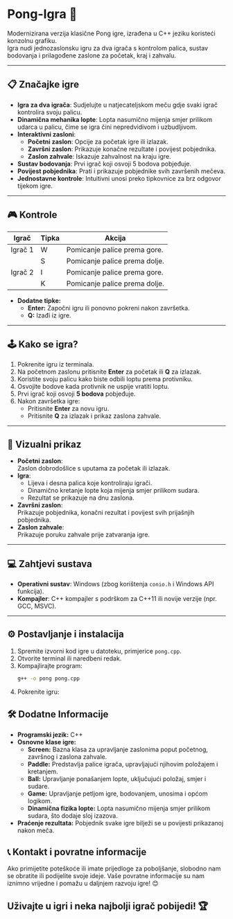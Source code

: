 # Pong-Igra 🏓
Modernizirana verzija klasične Pong igre, izrađena u C++ jeziku koristeći konzolnu grafiku.  
Igra nudi jednozaslonsku igru za dva igrača s kontrolom palica, sustav bodovanja i prilagođene zaslone za početak, kraj i zahvalu.

---

## 📋 Značajke igre
- **Igra za dva igrača**: Sudjelujte u natjecateljskom meču gdje svaki igrač kontrolira svoju palicu.
- **Dinamična mehanika lopte**: Lopta nasumično mijenja smjer prilikom udarca u palicu, čime se igra čini nepredvidivom i uzbudljivom.
- **Interaktivni zasloni**:
  - **Početni zaslon**: Opcije za početak igre ili izlazak.
  - **Završni zaslon**: Prikazuje konačne rezultate i povijest pobjednika.
  - **Zaslon zahvale**: Iskazuje zahvalnost na kraju igre.
- **Sustav bodovanja**: Prvi igrač koji osvoji 5 bodova pobjeđuje.
- **Povijest pobjednika**: Prati i prikazuje pobjednike svih završenih mečeva.
- **Jednostavne kontrole**: Intuitivni unosi preko tipkovnice za brz odgovor tijekom igre.

---

## 🎮 Kontrole
| **Igrač** | **Tipka** | **Akcija**                    |
|-----------|-----------|-------------------------------|
| Igrač 1   | W         | Pomicanje palice prema gore.  |
|           | S         | Pomicanje palice prema dolje. |
| Igrač 2   | I         | Pomicanje palice prema gore.  |
|           | K         | Pomicanje palice prema dolje. |

- **Dodatne tipke:**		
	- **Enter:** Započni igru ili ponovno pokreni nakon završetka.
	- **Q:** Izađi iz igre.

---

## 🕹️ Kako se igra?
1. Pokrenite igru iz terminala.
2. Na početnom zaslonu pritisnite **Enter** za početak ili **Q** za izlazak.
3. Koristite svoju palicu kako biste odbili loptu prema protivniku.
4. Osvojite bodove kada protivnik ne uspije vratiti loptu.
5. Prvi igrač koji osvoji **5 bodova** pobjeđuje.
6. Nakon završetka igre:
   - Pritisnite **Enter** za novu igru.
   - Pritisnite **Q** za izlazak i prikaz zaslona zahvale.

---

## 🎨 Vizualni prikaz
- **Početni zaslon**:  
  Zaslon dobrodošlice s uputama za početak ili izlazak.  
- **Igra**:  
  - Lijeva i desna palica koje kontroliraju igrači.  
  - Dinamično kretanje lopte koja mijenja smjer prilikom sudara.  
  - Rezultat se prikazuje na dnu zaslona.  
- **Završni zaslon**:  
  Prikazuje pobjednika, konačni rezultat i povijest svih prijašnjih pobjednika.  
- **Zaslon zahvale**:  
  Prikazuje poruku zahvale prije zatvaranja igre.

---

## 💻 Zahtjevi sustava
- **Operativni sustav**: Windows (zbog korištenja `conio.h` i Windows API funkcija).
- **Kompajler**: C++ kompajler s podrškom za C++11 ili novije verzije (npr. GCC, MSVC).

---

## ⚙️ Postavljanje i instalacija
1. Spremite izvorni kod igre u datoteku, primjerice `pong.cpp`.
2. Otvorite terminal ili naredbeni redak.
3. Kompajlirajte program:
   ```bash
   g++ -o pong pong.cpp
4. Pokrenite igru:
  
## 🛠️ Dodatne Informacije
- **Programski jezik:** C++
- **Osnovne klase igre:**
	- **Screen:** Bazna klasa za upravljanje zaslonima poput početnog, završnog i zaslona zahvale.
	- **Paddle:** Predstavlja palice igrača, upravljajući njihovim položajem i kretanjem.
	- **Ball:** Upravljanje ponašanjem lopte, uključujući položaj, smjer i sudare.
	- **Game:** Upravljanje petljom igre, bodovanjem, unosima i općom logikom.
	- **Dinamična fizika lopte:** Lopta nasumično mijenja smjer prilikom sudara, što dodaje sloj izazova.
- **Praćenje rezultata:** Pobjednik svake igre bilježi se u povijesti prikazanoj nakon meča.

## 📞 Kontakt i povratne informacije
Ako primijetite poteškoće ili imate prijedloge za poboljšanje, slobodno nam se obratite ili podijelite svoje ideje. Vaše povratne informacije su nam iznimno vrijedne i pomažu u daljnjem razvoju igre! 😊

## Uživajte u igri i neka najbolji igrač pobijedi! 🏆
